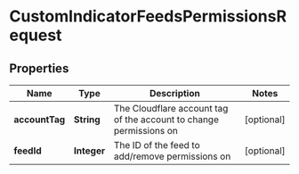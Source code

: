 

# CustomIndicatorFeedsPermissionsRequest


## Properties

| Name | Type | Description | Notes |
|------------ | ------------- | ------------- | -------------|
|**accountTag** | **String** | The Cloudflare account tag of the account to change permissions on |  [optional] |
|**feedId** | **Integer** | The ID of the feed to add/remove permissions on |  [optional] |



